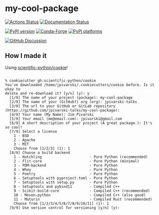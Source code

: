 # my-cool-package

[![Actions Status][actions-badge]][actions-link]
[![Documentation Status][rtd-badge]][rtd-link]

[![PyPI version][pypi-version]][pypi-link]
[![Conda-Forge][conda-badge]][conda-link]
[![PyPI platforms][pypi-platforms]][pypi-link]

[![GitHub Discussion][github-discussions-badge]][github-discussions-link]

<!-- SPHINX-START -->

<!-- prettier-ignore-start -->
[actions-badge]:            https://github.com/jpivarski-talks/my-cool-package/workflows/CI/badge.svg
[actions-link]:             https://github.com/jpivarski-talks/my-cool-package/actions
[conda-badge]:              https://img.shields.io/conda/vn/conda-forge/my-cool-package
[conda-link]:               https://github.com/conda-forge/my-cool-package-feedstock
[github-discussions-badge]: https://img.shields.io/static/v1?label=Discussions&message=Ask&color=blue&logo=github
[github-discussions-link]:  https://github.com/jpivarski-talks/my-cool-package/discussions
[pypi-link]:                https://pypi.org/project/my-cool-package/
[pypi-platforms]:           https://img.shields.io/pypi/pyversions/my-cool-package
[pypi-version]:             https://img.shields.io/pypi/v/my-cool-package
[rtd-badge]:                https://readthedocs.org/projects/my-cool-package/badge/?version=latest
[rtd-link]:                 https://my-cool-package.readthedocs.io/en/latest/?badge=latest

<!-- prettier-ignore-end -->

## How I made it

Using [scientific-python/cookie](https://github.com/scientific-python/cookie)!

```console

% cookiecutter gh:scientific-python/cookie
You've downloaded /home/jpivarski/.cookiecutters/cookie before. Is it okay to
delete and re-download it? [y/n] (y): y
  [1/9] The name of your project (package): my-cool-package
  [2/9] The name of your (GitHub?) org (org): jpivarski-talks
  [3/9] The url to your GitHub or GitLab repository
(https://github.com/jpivarski-talks/my-cool-package):
  [4/9] Your name (My Name): Jim Pivarski
  [5/9] Your email (me@email.com): jpivarski@gmail.com
  [6/9] A short description of your project (A great package.): It's so cool!
  [7/9] Select a license
    1 - BSD
    2 - Apache
    3 - MIT
    Choose from [1/2/3] (1): 1
  [8/9] Choose a build backend
    1 - Hatchling                      - Pure Python (recommended)
    2 - Flit-core                      - Pure Python (minimal)
    3 - PDM-backend                    - Pure Python
    4 - Whey                           - Pure Python
    5 - Poetry                         - Pure Python
    6 - Setuptools with pyproject.toml - Pure Python
    7 - Setuptools with setup.py       - Pure Python
    8 - Setuptools and pybind11        - Compiled C++
    9 - Scikit-build-core              - Compiled C++ (recommended)
    10 - Meson-python                  - Compiled C++ (also good)
    11 - Maturin                       - Compiled Rust (recommended)
    Choose from [1/2/3/4/5/6/7/8/9/10/11] (1): 1
  [9/9] Use version control for versioning [y/n] (y):
```
